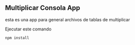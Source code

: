 

## Multiplicar Consola App

esta es una app para general archivos de tablas
de multiplicar

Ejecutar este comando


```
npm install
```